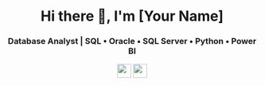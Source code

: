 <!-- Profile README for a Database Analyst -->

<h1 align="center">Hi there 👋, I'm [Your Name]</h1>
<h3 align="center">Database Analyst | SQL • Oracle • SQL Server • Python • Power BI</h3>

<p align="center">
  <img src="https://img.shields.io/badge/SQL-Data-blue?style=for-the-badge&logo=postgresql" height="28"/>
  <img src="https://img.shields.io/badge/Oracle-DB-red?style=for-the-badge&logo=oracle" height="28"/>
  <img src="https://img.shields.io/badge/SQL%20Server

